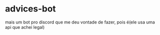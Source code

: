# advices-bot
mais um bot pro discord que me deu vontade de fazer, pois é(ele usa uma api que achei legal)
